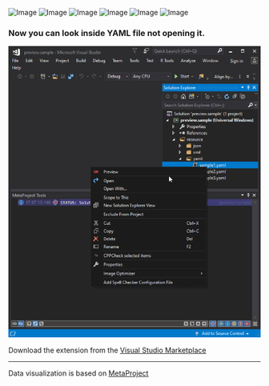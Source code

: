 ![Image](https://img.shields.io/github/license/viacheslav-lozinskyi/Preview-YAML)
![Image](https://img.shields.io/github/issues/viacheslav-lozinskyi/Preview-YAML)
![Image](https://img.shields.io/github/languages/code-size/viacheslav-lozinskyi/Preview-YAML)
![Image](https://img.shields.io/badge/VS-2019-blueviolet)
![Image](https://img.shields.io/badge/VS-2017-blueviolet)
![Image](https://img.shields.io/badge/VS-2015-blueviolet)

### Now you can look inside YAML file not opening it.

![Image](resource/video/Presentation1.gif)

Download the extension from the [Visual Studio Marketplace](https://marketplace.visualstudio.com/items?itemName=ViacheslavLozinskyi.Preview-YAML)
<hr>
Data visualization is based on <a href="https://marketplace.visualstudio.com/items?itemName=ViacheslavLozinskyi.MetaProject">MetaProject</a>
